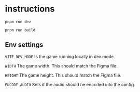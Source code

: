 # instructions

`pnpm run dev`

`pnpm run build`

## Env settings

`VITE_DEV_MODE`
Is the game running locally in dev mode.

`WIDTH`
The game width. This should match the Figma file.

`HEIGHT`
The game height. This should match the Figma file.

`ENCODE_AUDIO`
Sets if the audio should be encoded into the config.
